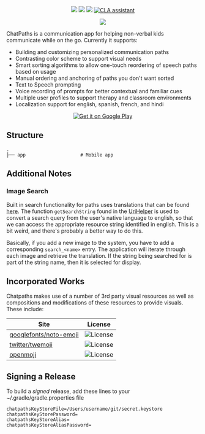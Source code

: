 <p align="center">
	<a href='https://www.gnu.org/licenses/gpl-3.0'><img src="https://img.shields.io/badge/License-GPLv3-blue.svg" /></a>
	<a href='https://github.com/gyund/chatpaths/actions/workflows/android.yml'><img src="https://github.com/gyund/chatpaths/actions/workflows/android.yml/badge.svg?branch=main" /></a>
	<a href='https://github.com/gyund/chatpaths/actions/workflows/gradle-dependency-submission.yml'><img src="https://github.com/gyund/chatpaths/actions/workflows/gradle-dependency-submission.yml/badge.svg" /></a>
	<a href="https://cla-assistant.io/gyund/chatpaths"><img src="https://cla-assistant.io/readme/badge/gyund/chatpaths" alt="CLA assistant" /></a>
</p>

<p align="center">
	<img src="https://repository-images.githubusercontent.com/621977748/fe1876d7-8b11-4fb1-adee-112fe2ce15d6" />
</p>

ChatPaths is a communication app for helping non-verbal kids communicate while on the go. Currently it supports:

- Building and customizing personalized communication paths
- Contrasting color scheme to support visual needs
- Smart sorting algorithms to allow one-touch reordering of speech paths based on usage
- Manual ordering and anchoring of paths you don't want sorted
- Text to Speech prompting
- Voice recording of prompts for better contextual and familiar cues
- Multiple user profiles to support therapy and classroom environments
- Localization support for english, spanish, french, and hindi


<p align="center">
	<a href='https://play.google.com/store/apps/details?id=com.gy.chatpaths.aac.app'><img alt='Get it on Google Play' src='https://play.google.com/intl/en_us/badges/static/images/badges/en_badge_web_generic.png'/></a>
</p>

## Structure

```
.
├── app                    # Mobile app
```

## Additional Notes

### Image Search

Built in search functionality for paths uses translations that can be found [here](modules/builder/src/main/res/values/images.xml).
The function `getSearchString` found in the [UriHelper](modules/builder/src/main/java/com/gy/chatpaths/builder/UriHelper.kt)
is used to convert a search query from the user's native language to english, so that we can access
the appropriate resource string identified in english. This is a bit weird, and there's probably
a better way to do this.

Basically, if you add a new image to the system, you have to add a corresponding `search_<name>` entry.
The application will iterate through each image and retrieve the translation. If the string
being searched for is part of the string name, then it is selected for display.

## Incorporated Works

Chatpaths makes use of a number of 3rd party visual resources as well as compositions and
modifications of these resources to provide visuals. These include:

| Site                                                                                    | License                                                                  |
|-----------------------------------------------------------------------------------------|--------------------------------------------------------------------------|
| [googlefonts/noto-emoji](https://github.com/googlefonts/noto-emoji/blob/master/LICENSE) | ![License](https://img.shields.io/github/license/googlefonts/noto-emoji) |
| [twitter/twemoji](https://github.com/twitter/twemoji/blob/master/LICENSE-GRAPHICS)      | ![License](https://img.shields.io/github/license/twitter/twemoji)        |
| [openmoji](https://github.com/hfg-gmuend/openmoji/blob/master/LICENSE.txt)              | ![License](https://img.shields.io/github/license/hfg-gmuend/openmoji)    |


## Signing a Release

To build a _signed_ release, add these lines to your ~/.gradle/gradle.properties file

```
chatpathsKeyStoreFile=/Users/username/git/secret.keystore
chatpathsKeyStorePassword=
chatpathsKeyStoreAlias=
chatpathsKeyStoreAliasPassword=
```

